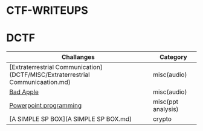 # CTF-WRITEUPS

# DCTF

Challanges                                               |Category          |
|------------                                            |--------
|[Extraterrestrial Communication](DCTF/MISC/Extraterrestrial Communicaation.md)   | misc(audio)      |
|[Bad Apple](badapple.md)                                |misc(audio)       |
|[Powerpoint programming](powerpointprogramming.md)      |misc(ppt analysis)|
|[A SIMPLE SP BOX](A SIMPLE SP BOX.md)       |crypto|   |
